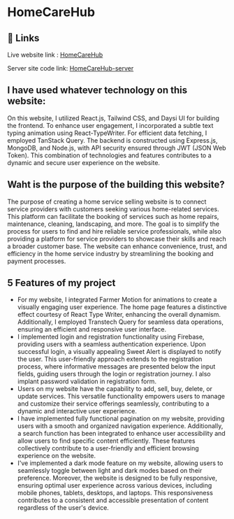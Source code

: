 # HomeCareHub

## 🔗 Links
Live website link :
[HomeCareHub](https://homecarehub-client.web.app)

Server site code link: [HomeCareHub-server](https://github.com/Shahed007/Home-Care-Hub-server-v1)

## I have used whatever technology on this website:
On this website, I utilized React.js, Tailwind CSS, and Daysi UI for building the frontend. To enhance user engagement, I incorporated a subtle text typing animation using React-TypeWriter. For efficient data fetching, I employed TanStack Query. The backend is constructed using Express.js, MongoDB, and Node.js, with API security ensured through JWT (JSON Web Token). This combination of technologies and features contributes to a dynamic and secure user experience on the website.

## Waht is the purpose of the building this website?

The purpose of creating a home service selling website is to connect service providers with customers seeking various home-related services. This platform can facilitate the booking of services such as home repairs, maintenance, cleaning, landscaping, and more. The goal is to simplify the process for users to find and hire reliable service professionals, while also providing a platform for service providers to showcase their skills and reach a broader customer base. The website can enhance convenience, trust, and efficiency in the home service industry by streamlining the booking and payment processes.


## 5 Features of my project

- For my website, I integrated Farmer Motion for animations to create a visually engaging user experience. The home page features a distinctive effect courtesy of React Type Writer, enhancing the overall dynamism. Additionally, I employed Transtech Query for seamless data operations, ensuring an efficient and responsive user interface.
- I implemented login and registration functionality using Firebase, providing users with a seamless authentication experience. Upon successful login, a visually appealing Sweet Alert is displayed to notify the user. This user-friendly approach extends to the registration process, where informative messages are presented below the input fields, guiding users through the login or registration journey. I also implant password validation in registration form.
- Users on my website have the capability to add, sell, buy, delete, or update services. This versatile functionality empowers users to manage and customize their service offerings seamlessly, contributing to a dynamic and interactive user experience.
- I have implemented fully functional pagination on my website, providing users with a smooth and organized navigation experience. Additionally, a search function has been integrated to enhance user accessibility and allow users to find specific content efficiently. These features collectively contribute to a user-friendly and efficient browsing experience on the website.
- I've implemented a dark mode feature on my website, allowing users to seamlessly toggle between light and dark modes based on their preference. Moreover, the website is designed to be fully responsive, ensuring optimal user experience across various devices, including mobile phones, tablets, desktops, and laptops. This responsiveness contributes to a consistent and accessible presentation of content regardless of the user's device.

